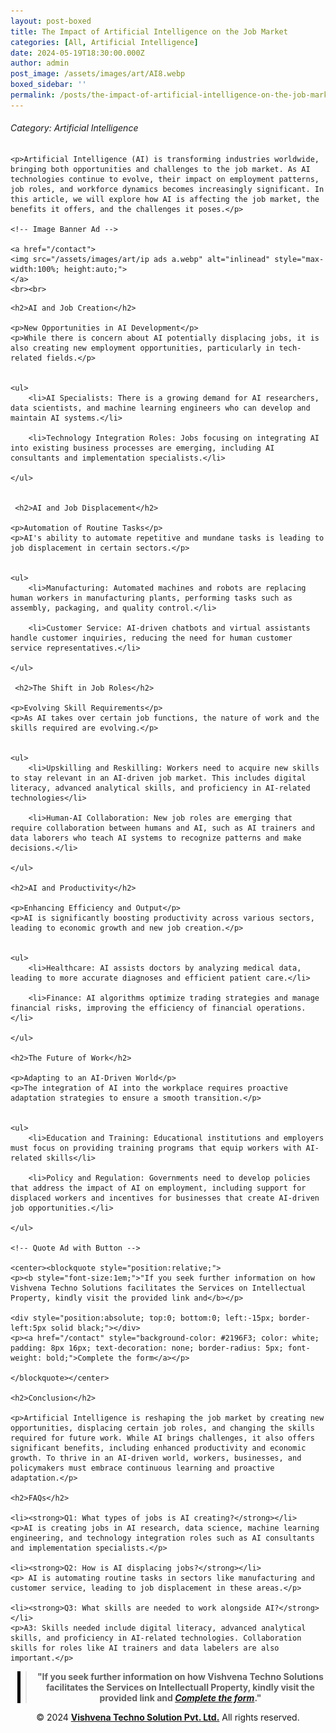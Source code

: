 ```yaml
---
layout: post-boxed
title: The Impact of Artificial Intelligence on the Job Market
categories: [All, Artificial Intelligence]
date: 2024-05-19T18:30:00.000Z
author: admin
post_image: /assets/images/art/AI8.webp
boxed_sidebar: ''
permalink: /posts/the-impact-of-artificial-intelligence-on-the-job-market
---
```


###### Category: Artificial Intelligence

<html lang="en">
<head>
    <meta charset="UTF-8">
    <meta name="viewport" content="width=device-width, initial-scale=1.0">
    <meta name="description" content="Artificial Intelligence (AI) is transforming industries worldwide, bringing both opportunities and challenges to the job market.">
    <title><h1>The Impact of Artificial Intelligence on the Job Market</h1></title>
</head>
<body>

	<p>Artificial Intelligence (AI) is transforming industries worldwide, bringing both opportunities and challenges to the job market. As AI technologies continue to evolve, their impact on employment patterns, job roles, and workforce dynamics becomes increasingly significant. In this article, we will explore how AI is affecting the job market, the benefits it offers, and the challenges it poses.</p>
	
	<!-- Image Banner Ad -->
	
	<a href="/contact">
	<img src="/assets/images/art/ip ads a.webp" alt="inlinead" style="max-width:100%; height:auto;">
	</a>
	<br><br>
		
<article>
    
    <h2>AI and Job Creation</h2>
	
	<p>New Opportunities in AI Development</p>
	<p>While there is concern about AI potentially displacing jobs, it is also creating new employment opportunities, particularly in tech-related fields.</p>
	
	
	<ul>
		<li>AI Specialists: There is a growing demand for AI researchers, data scientists, and machine learning engineers who can develop and maintain AI systems.</li>
		
		<li>Technology Integration Roles: Jobs focusing on integrating AI into existing business processes are emerging, including AI consultants and implementation specialists.</li>		
		
	</ul>
	
	
     <h2>AI and Job Displacement</h2>
	
	<p>Automation of Routine Tasks</p>
	<p>AI's ability to automate repetitive and mundane tasks is leading to job displacement in certain sectors.</p>
	
	
	<ul>
		<li>Manufacturing: Automated machines and robots are replacing human workers in manufacturing plants, performing tasks such as assembly, packaging, and quality control.</li>
		
		<li>Customer Service: AI-driven chatbots and virtual assistants handle customer inquiries, reducing the need for human customer service representatives.</li>		
		
	</ul>
	
	 <h2>The Shift in Job Roles</h2>
	
	<p>Evolving Skill Requirements</p>
	<p>As AI takes over certain job functions, the nature of work and the skills required are evolving.</p>
	
	
	<ul>
		<li>Upskilling and Reskilling: Workers need to acquire new skills to stay relevant in an AI-driven job market. This includes digital literacy, advanced analytical skills, and proficiency in AI-related technologies</li>
		
		<li>Human-AI Collaboration: New job roles are emerging that require collaboration between humans and AI, such as AI trainers and data laborers who teach AI systems to recognize patterns and make decisions.</li>		
		
	</ul>
	
	<h2>AI and Productivity</h2>
	
	<p>Enhancing Efficiency and Output</p>
	<p>AI is significantly boosting productivity across various sectors, leading to economic growth and new job creation.</p>
	
	
	<ul>
		<li>Healthcare: AI assists doctors by analyzing medical data, leading to more accurate diagnoses and efficient patient care.</li>
		
		<li>Finance: AI algorithms optimize trading strategies and manage financial risks, improving the efficiency of financial operations.</li>		
		
	</ul>
	
	<h2>The Future of Work</h2>
	
	<p>Adapting to an AI-Driven World</p>
	<p>The integration of AI into the workplace requires proactive adaptation strategies to ensure a smooth transition.</p>
	
	
	<ul>
		<li>Education and Training: Educational institutions and employers must focus on providing training programs that equip workers with AI-related skills</li>
		
		<li>Policy and Regulation: Governments need to develop policies that address the impact of AI on employment, including support for displaced workers and incentives for businesses that create AI-driven job opportunities.</li>		
		
	</ul>
	
	<!-- Quote Ad with Button -->	
		
	<center><blockquote style="position:relative;">
	<p><b style="font-size:1em;">"If you seek further information on how Vishvena Techno Solutions facilitates the Services on Intellectual Property, kindly visit the provided link and</b></p>

	<div style="position:absolute; top:0; bottom:0; left:-15px; border-left:5px solid black;"></div>
	<p><a href="/contact" style="background-color: #2196F3; color: white; padding: 8px 16px; text-decoration: none; border-radius: 5px; font-weight: bold;">Complete the form</a></p>

	</blockquote></center>
	
	<h2>Conclusion</h2>
	
	<p>Artificial Intelligence is reshaping the job market by creating new opportunities, displacing certain job roles, and changing the skills required for future work. While AI brings challenges, it also offers significant benefits, including enhanced productivity and economic growth. To thrive in an AI-driven world, workers, businesses, and policymakers must embrace continuous learning and proactive adaptation.</p>
	
	<h2>FAQs</h2>
	
	<li><strong>Q1: What types of jobs is AI creating?</strong></li>
	<p>AI is creating jobs in AI research, data science, machine learning engineering, and technology integration roles such as AI consultants and implementation specialists.</p>
	
	<li><strong>Q2: How is AI displacing jobs?</strong></li>
	<p> AI is automating routine tasks in sectors like manufacturing and customer service, leading to job displacement in these areas.</p>
	
	<li><strong>Q3: What skills are needed to work alongside AI?</strong></li>
	<p>A3: Skills needed include digital literacy, advanced analytical skills, and proficiency in AI-related technologies. Collaboration skills for roles like AI trainers and data labelers are also important.</p>
		
		
</article>

<!-- Quote Ad with link -->

<center><blockquote style="position:relative;">
<p><b style="font-size:1em;">"If you seek further information on how Vishvena Techno Solutions facilitates the Services on Intellectuall Property, kindly visit the provided link and <a href="/contact"><i>Complete the form</i></a>."</b></p>
<div style="position:absolute; top:0; bottom:0; left:-15px; border-left:5px solid black;"></div>
</blockquote></center>

<footer>
    <center>
	<p>&copy; 2024 <a href="https://vishvena.com"><b>Vishvena Techno Solution Pvt. Ltd.</b></a> All rights reserved.</p>
	</center>
</footer>

</body>
</html>
